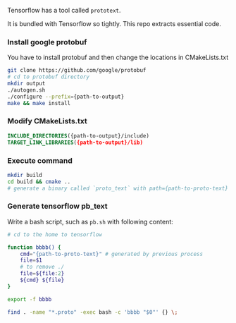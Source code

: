 Tensorflow has a tool called `prototext`.

It is bundled with Tensorflow so tightly. This repo extracts essential code.

### Install google protobuf

You have to install protobuf and then change the locations in CMakeLists.txt

```bash
git clone https://github.com/google/protobuf
# cd to protobuf directory
mkdir output
./autogen.sh
./configure --prefix={path-to-output}
make && make install
```

### Modify CMakeLists.txt

```CMake
INCLUDE_DIRECTORIES({path-to-output}/include)
TARGET_LINK_LIBRARIES({path-to-output}/lib)
```

### Execute command

```bash
mkdir build
cd build && cmake ..
# generate a binary called `proto_text` with path={path-to-proto-text}
```

### Generate tensorflow pb_text

Write a bash script, such as `pb.sh` with following content:

```bash
# cd to the home to tensorflow

function bbbb() {
    cmd="{path-to-proto-text}" # generated by previous process
    file=$1
    # to remove ./
    file=${file:2}
    ${cmd} ${file}
}

export -f bbbb

find . -name "*.proto" -exec bash -c 'bbbb "$0"' {} \;
```

